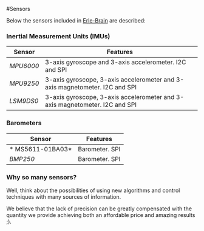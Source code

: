 #Sensors


Below the sensors included in [Erle-Brain](http://erlerobot.com) are described:

### Inertial Measurement Units (IMUs)

| **Sensor**   | **Features** |
|----|---------|
| *MPU6000* |  3-axis gyroscope and 3-axis accelerometer. I2C and SPI|
| *MPU9250* | 3-axis gyroscope, 3-axis accelerometer and 3-axis magnetometer. I2C and SPI |
| *LSM9DS0* | 3-axis gyroscope, 3-axis accelerometer and 3-axis magnetometer. I2C and SPI|

### Barometers

| **Sensor**   | **Features** |
|----|---------|
| * MS5611-01BA03* | Barometer. SPI |
| *BMP250* | Barometer. SPI |


### Why so many sensors?

Well, think about the possibilities of using new algorithms and control techniques with many sources of information.

We believe that the lack of precision can be greatly compensated with the quantity we provide achieving both an affordable price and amazing results ;).
